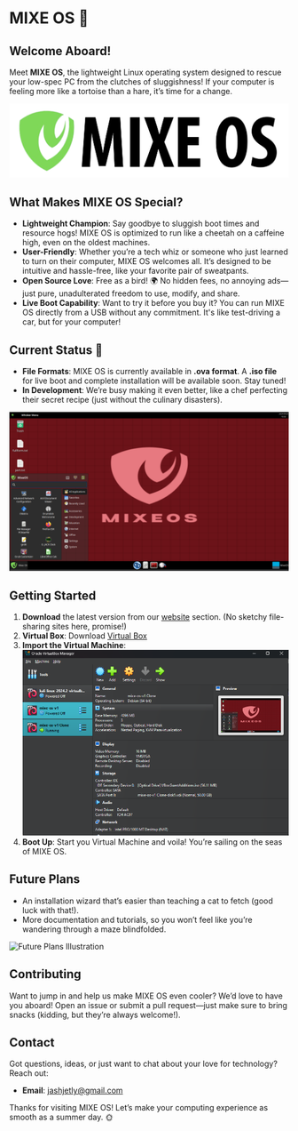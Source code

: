# MIXE OS 🌊

## Welcome Aboard!
Meet **MIXE OS**, the lightweight Linux operating system designed to rescue your low-spec PC from the clutches of sluggishness! If your computer is feeling more like a tortoise than a hare, it’s time for a change.

![MIXE OS Logo](img/a1.png)  <!-- Replace with your actual image path -->

## What Makes MIXE OS Special?
- **Lightweight Champion**: Say goodbye to sluggish boot times and resource hogs! MIXE OS is optimized to run like a cheetah on a caffeine high, even on the oldest machines.
- **User-Friendly**: Whether you’re a tech whiz or someone who just learned to turn on their computer, MIXE OS welcomes all. It’s designed to be intuitive and hassle-free, like your favorite pair of sweatpants.
- **Open Source Love**: Free as a bird! 🌍 No hidden fees, no annoying ads—just pure, unadulterated freedom to use, modify, and share.
- **Live Boot Capability**: Want to try it before you buy it? You can run MIXE OS directly from a USB without any commitment. It's like test-driving a car, but for your computer!

## Current Status 🚀
- **File Formats**: MIXE OS is currently available in **.ova format**. A **.iso file** for live boot and complete installation will be available soon. Stay tuned!
- **In Development**: We’re busy making it even better, like a chef perfecting their secret recipe (just without the culinary disasters).

![Current Status Screenshot](img/a2.png)  <!-- Replace with your actual image path -->

## Getting Started
1. **Download** the latest version from our [website](https://jash-jetly.github.io/mixeos/downloads.html) section. (No sketchy file-sharing sites here, promise!)
2. **Virtual Box**: Download [Virtual Box](https://www.virtualbox.org/)
3. **Import the Virtual Machine**: ![Current Status Screenshot](img/a3.png)
4. **Boot Up**: Start you Virtual Machine and voila! You’re sailing on the seas of MIXE OS.

## Future Plans
- An installation wizard that’s easier than teaching a cat to fetch (good luck with that!).
- More documentation and tutorials, so you won’t feel like you’re wandering through a maze blindfolded.

![Future Plans Illustration](images/future_plans.png)  <!-- Replace with your actual image path -->

## Contributing
Want to jump in and help us make MIXE OS even cooler? We’d love to have you aboard! Open an issue or submit a pull request—just make sure to bring snacks (kidding, but they’re always welcome!).

## Contact
Got questions, ideas, or just want to chat about your love for technology? Reach out:
- **Email**: [jashjetly@gmail.com](mailto:jashjetly@gmail.com)


Thanks for visiting MIXE OS! Let’s make your computing experience as smooth as a summer day. 🌞
